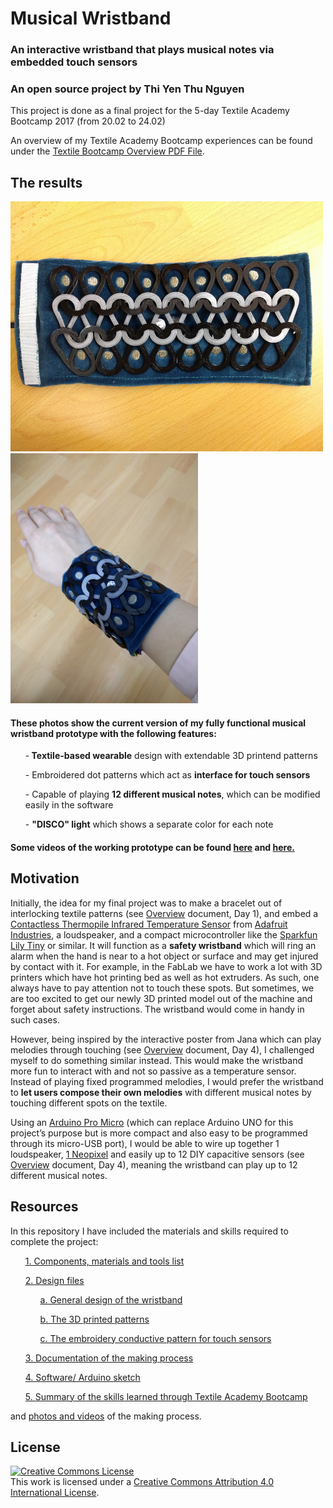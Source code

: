 # Musical Wristband
### An interactive wristband that plays musical notes via embedded touch sensors
### An open source project by Thi Yen Thu Nguyen

This project is done as a final project for the 5-day Textile Academy Bootcamp 2017 (from 20.02 to 24.02)

An overview of my Textile Academy Bootcamp experiences can be found under the <a href="/Textile_Bootcamp_Overview.pdf">Textile Bootcamp Overview PDF File</a>.


## The results 

<img src="/Media/Photo%206.4.jpg" width="500" height="400">
<img src="/Media/Photo%206.6.jpg" width="300" height="400">

#### These photos show the current version of my fully functional musical wristband prototype with the following features:

<ul><p>-<b> Textile-based wearable</b> design with extendable 3D printend patterns</p></ul>
<ul><p>- Embroidered dot patterns which act as <b>interface for touch sensors</b> </p></ul>
<ul><p>- Capable of playing <b>12 different musical notes</b>, which can be modified easily in the software </p></ul>
<ul><p>- <b>"DISCO" light</b> which shows a separate color for each note </p></ul>

#### Some videos of the working prototype can be found <a href="https://drive.google.com/drive/u/0/folders/0B77ddV_s5oS_WGxQaGdNdkNOQzA">here</a> and <a href="https://drive.google.com/open?id=1La1Y-eIfwR8ZsLkto_pnXsW72Wj5l-rd9Q">here.</a>



## Motivation 

Initially, the idea for my final project was to make a bracelet out of interlocking textile patterns (see <a href="/Textile_Bootcamp_Overview.pdf">Overview</a> document, Day 1), and embed a <a href="https://www.adafruit.com/products/2023">Contactless Thermopile Infrared Temperature Sensor</a> from <a href="https://www.adafruit.com/">Adafruit Industries</a>, a loudspeaker, and a compact microcontroller like the <a href="https://www.sparkfun.com/products/10899">Sparkfun Lily Tiny</a> or similar. It will function as a <b>safety wristband</b> which will ring an alarm when the hand is near to a hot object or surface and may get injured by contact with it. For example, in the FabLab we have to work a lot with 3D printers which have hot printing bed as well as hot extruders. As such, one always have to pay attention not to touch these spots. But sometimes, we are too excited to get our newly 3D printed model out of the machine and forget about safety instructions. The wristband would come in handy in such cases.


However, being inspired by the interactive poster from Jana which can play melodies through touching (see <a href="/Textile_Bootcamp_Overview.pdf">Overview</a> document, Day 4), I challenged myself to do something similar instead. This would make the wristband more fun to interact with and not so passive as a temperature sensor. Instead of playing fixed programmed melodies, I would prefer the wristband to <b>let users compose their own melodies</b> with different musical notes by touching different spots on the textile. 


Using an <a href="http://www.exp-tech.de/pro-micro-5v-16mhz">Arduino Pro Micro</a> (which can replace Arduino UNO for this project’s purpose but is more compact and also easy to be programmed through its micro-USB port), I would be able to wire up together 1 loudspeaker, <a href="https://www.adafruit.com/category/168">1 Neopixel</a> and easily up to 12 DIY capacitive sensors (see <a href="/Overview.pdf">Overview</a> document, Day 4), meaning the wristband can play up to 12 different musical notes.


## Resources

In this repository I have included the materials and skills required to complete the project:
<ul> <a href="/BOM.xlsx">1. Components, materials and tools list</a></ul>
<ul> <a href="/Design%20files">2. Design files</a></ul>
<ul> <ul> <a href="/Design%20files/Bracelet-design-rev0.2.ai">a. General design of the wristband</a></ul></ul>
<ul> <ul> <a href="/Design%20files/ScalePattern1mm.stl">b. The 3D printed patterns</a></ul></ul>
<ul> <ul> <a href="/Design%20files/Embroidery-Pattern.png">c. The embroidery conductive pattern for touch sensors</a></ul></ul>
<ul> <a href="/Project_Documentation.md">3. Documentation of the making process</a></ul>
<ul> <a href="/Arduino%20Sketch">4. Software/ Arduino sketch</a></ul>
<ul> <a href="/Textile_Bootcamp_Overview.pdf">5. Summary of the skills learned through Textile Academy Bootcamp</a></ul>

and <a href="/Media">photos and videos</a> of the making process.

## License

<a rel="license" href="http://creativecommons.org/licenses/by/4.0/"><img alt="Creative Commons License" style="border-width:0" src="https://i.creativecommons.org/l/by/4.0/88x31.png" /></a><br />This work is licensed under a <a rel="license" href="http://creativecommons.org/licenses/by/4.0/">Creative Commons Attribution 4.0 International License</a>.
